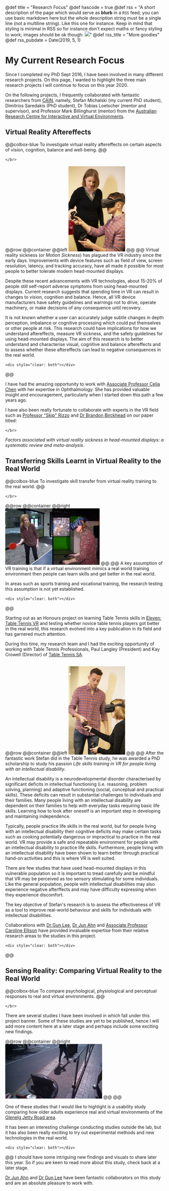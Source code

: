 @def title = "Research Focus"
@def hascode = true
@def rss = "A short description of the page which would serve as **blurb** in a `RSS` feed; you can use basic markdown here but the whole description string must be a single line (not a multiline string). Like this one for instance. Keep in mind that styling is minimal in RSS so for instance don't expect maths or fancy styling to work; images should be ok though: ![](https://upload.wikimedia.org/wikipedia/en/b/b0/Rick_and_Morty_characters.jpg)"
@def rss_title = "More goodies"
@def rss_pubdate = Date(2019, 5, 1)

# My Current Research Focus
Since I completed my PhD Sept 2016, I have been involved in many different research projects. On this page, I wanted to highlight the three main research projects I will continue to focus on this year 2020.

On the following projects, I frequently collaborated with fantastic researchers from [CAIN](http://www.cain.science/people), namely, Stefan Michalski (my current PhD student), Dimitrios Saredakis (PhD student), Dr Tobias Loetscher (mentor and supervisor), and Professor Mark Billinghurst (mentor) from the [Australian Research Centre for Interactive and Virtual Environments](https://unisa.edu.au/research/ive/).

## Virtual Reality Aftereffects

@@colbox-blue
To investigate virtual reality aftereffects on certain aspects of vision, cognition, balance and well-being.
@@

~~~
</br>
~~~
@@row
@@container
@@left ![](/assets/infra/BBBRC_3360.jpg) @@
@@
Virtual reality sickness (or _Motion Sickness_) has plagued the VR industry since the early days. Improvements with device features such as field of view, screen resolution, latency, and tracking accuracy, have all made it possible for most people to better tolerate modern head-mounted displays.


Despite these recent advancements with VR technologies, about 15-20% of people still self-report adverse symptoms from using head-mounted displays. Current research suggests that spending time in VR can result in changes to vision, cognition and balance. Hence, all VR device manufacturers have safety guidelines and warnings not to drive, operate machinery, or make decisions of any consequence until recovery.

It is not known whether a user can accurately judge subtle changes in depth perception, imbalance or cognitive processing which could put themselves or other people at risk. This research could have implications for how we understand aftereffects, measure VR sickness, and the safety guidelines for using head-mounted displays. The aim of this research is to better understand and characterise visual, cognitive and balance aftereffects and to assess whether these aftereffects can lead to negative consequences in the real world.
~~~
<div style="clear: both"></div>
~~~
@@

I have had the amazing opportunity to work with [Associate Professor Celia Chen](https://visionsaeye.com.au/team/associate-professor-celia-chen/) with her expertise in Ophthalmology. She has provided valuable insight and encouragement, particularly when I started down this path a few years ago.

I have also been really fortunate to collaborate with experts in the VR field such as [Professor "Skip" Rizzo](https://scholar.google.com.au/citations?user=cTZ7Bg8AAAAJ&hl=en&oi=ao) and [Dr Brandon Birckhead](https://scholar.google.com.au/citations?user=6r77jtQAAAAJ&hl=en&oi=ao) on our paper titled:
~~~
</br>
~~~
 _Factors associated with virtual reality sickness in head-mounted displays: a systematic review and meta-analysis_.

 ## Transferring Skills Learnt in Virtual Reality to the Real World

 @@colbox-blue
 To investigate skill transfer from virtual reality training to the real world.
 @@
 ~~~
 </br>
 ~~~

 @@row
 @@container
 @@right ![](/assets/infra/RW_VR_TT2.png) @@
 @@
 A key assumption of VR training is that if a virtual environment mimics a real world training environment then people can learn skills and get better in the real world.

 In areas such as sports training and vocational training, the research testing this assumption is not yet established.
 ~~~
 <div style="clear: both"></div>
 ~~~
 @@

 Starting out as an Honours project on learning Table Tennis skills in [Eleven: Table Tennis VR](https://forfunlabs.github.io/ElevenVR.github.io//) and testing whether novice table tennis players got better in the real world, this research evolved into a key publication in its field and has garnered much attention.

 During this time, my research team and I had the exciting opportunity of working with Table Tennis Professionals, Paul Langley (President) and Kay Crowell (Director) of [Table Tennis SA](https://www.tabletennissa.org.au/board-of-management/).

##

 @@row
 @@container
 @@left ![](/assets/infra/BBBRC_Stefan2.jpg) @@
 @@
 After the fantastic work Stefan did in the Table Tennis study, he was awarded a PhD scholarship to study his passion _Life skills training in VR for people living with an intellectual disability_.

An intellectual disability is a neurodevelopmental disorder characterised by significant deficits in intellectual functioning (i.e. reasoning, problem solving, planning) and adaptive functioning (social, conceptual and practical skills). These deficits can result in substantial challenges to individuals and their families. Many people living with an intellectual disability are dependent on their families to help with everyday tasks requiring basic life skills. Learning how to look after oneself is an important step in developing and maintaining independence.

Typically, people practice life skills in the real world, but for people living with an intellectual disability their cognitive deficits may make certain tasks such as cooking potentially dangerous or impractical to practice in the real world. VR may provide a safe and repeatable environment for people with an intellectual disability to practice life skills. Furthermore, people living with an intellectual disability have been shown to learn better through practical hand-on activities and this is where VR is well suited.

There are few studies that have used head-mounted displays in this vulnerable population so it is important to tread carefully and be mindful that VR may be perceived as too sensory stimulating for some individuals. Like the general population, people with intellectual disabilities may also experience negative afterffects and may have difficulty expressing when they experience discomfort.

 The key objective of Stefan's research is to assess the effectiveness of VR as a tool to improve real-world behaviour and skills for individuals with intellectual disabilities.

 Collaborations with [Dr Gun Lee](https://scholar.google.com.au/citations?user=OF-YumwAAAAJ&hl=en&oi=ao), [Dr Jun Ahn](https://scholar.google.com.au/citations?user=5xhD6NoAAAAJ&hl=en&oi=ao) and [Associate Professor Caroline Ellison](https://people.unisa.edu.au/Caroline.Ellison) have provided invaluable expertise from their relative research areas to the studies in this project.
 ~~~
 <div style="clear: both"></div>
 ~~~
 @@
## Sensing Reality: Comparing Virtual Reality to the Real World

@@colbox-blue
To compare psychological, physiological and perceptual responses to real and virtual environments.
@@
~~~
</br>
~~~
There are several studies I have been involved in which fall under this project banner. Some of these studies are yet to be published, hence I will add more content here at a later stage and perhaps include some exciting new findings.

@@row
@@container
@@right ![](/assets/infra/GlenelgET_scooter.png) @@
@@
<!--Using mobile eye-tracking, physiological sensors and virtual reality, we aimed to compare how older adults experienced the [Glenelg Jetty Road area](https://www.google.com/maps/dir/Glenelg+Public+Library,+Colley+Terrace,+Glenelg+SA/Jetty+Rd,+Glenelg+SA+5045/@-34.9803394,138.5133888,18z/data=!3m1!4b1!4m14!4m13!1m5!1m1!1s0x6ab0db1b0b87202d:0xa2fbf571af32052f!2m2!1d138.512106!2d-34.979774!1m5!1m1!1s0x6ab0db1c4c197483:0xef0daa3a714bb480!2m2!1d138.5168101!2d-34.980204!3e2) in real and virtual environments.-->
One of these studies that I would like to highlight is a usability study comparing how older adults experience real and virtual environments of the [Glenelg Jetty Road area](https://www.google.com/maps/dir/Glenelg+Public+Library,+Colley+Terrace,+Glenelg+SA/Jetty+Rd,+Glenelg+SA+5045/@-34.9803394,138.5133888,18z/data=!3m1!4b1!4m14!4m13!1m5!1m1!1s0x6ab0db1b0b87202d:0xa2fbf571af32052f!2m2!1d138.512106!2d-34.979774!1m5!1m1!1s0x6ab0db1c4c197483:0xef0daa3a714bb480!2m2!1d138.5168101!2d-34.980204!3e2).

It has been an interesting challenge conducting studies outside the lab, but it has also been really exciting to try out experimental methods and new technologies in the real world.
~~~
<div style="clear: both"></div>
~~~
@@
I should have some intriguing new findings and visuals to share later this year. So if you are keen to read more about this study, check back at a later stage.

[Dr Jun Ahn](https://scholar.google.com.au/citations?user=5xhD6NoAAAAJ&hl=en&oi=ao) and [Dr Gun Lee](https://scholar.google.com.au/citations?user=OF-YumwAAAAJ&hl=en&oi=ao) have been fantastic collaborators on this study and are an absolute pleasure to work with.  
